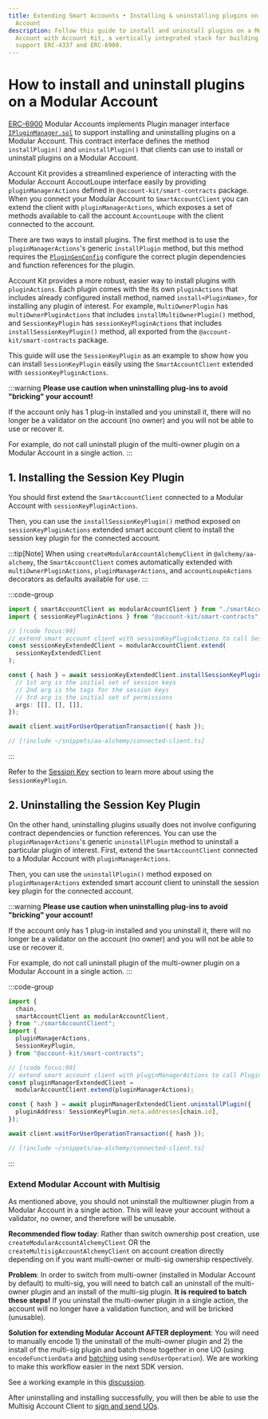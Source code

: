 ```yaml
---
title: Extending Smart Accounts • Installing & uninstalling plugins on a Modular
  Account
description: Follow this guide to install and uninstall plugins on a Modular
  Account with Account Kit, a vertically integrated stack for building apps that
  support ERC-4337 and ERC-6900.
---
```


# How to install and uninstall plugins on a Modular Account

[ERC-6900](https://eips.ethereum.org/EIPS/eip-6900) Modular Accounts implements Plugin manager interface [`IPluginManager.sol`](https://eips.ethereum.org/EIPS/eip-6900#ipluginmanagersol) to support installing and uninstalling plugins on a Modular Account. This contract interface defines the method `installPlugin()` and `uninstallPlugin()` that clients can use to install or uninstall plugins on a Modular Account.

Account Kit provides a streamlined experience of interacting with the Modular Account AccoutLoupe interface easily by providing `pluginManagerActions` defined in `@account-kit/smart-contracts` package. When you connect your Modular Account to `SmartAccountClient` you can extend the client with `pluginManagerActions`, which exposes a set of methods available to call the account `AccountLoupe` with the client connected to the account.

There are two ways to install plugins. The first method is to use the `pluginManagerActions`'s generic `installPlugin` method, but this method requires the [`PluginGenConfig`](https://github.com/alchemyplatform/aa-sdk/blob/a9a11ec23b1084fa43edaa3cb933ff36318ca573/packages/accounts/plugindefs/types.ts) configure the correct plugin dependencies and function references for the plugin.

Account Kit provides a more robust, easier way to install plugins with `pluginActions`. Each plugin comes with the its own `pluginActions` that includes already configured install method, named `install<PluginName>`, for installing any plugin of interest. For example, `MultiOwnerPlugin` has `multiOwnerPluginActions` that includes `installMultiOwnerPlugin()` method, and `SessionKeyPlugin` has `sessionKeyPluginActions` that includes `installSessionKeyPlugin()` method, all exported from the `@account-kit/smart-contracts` package.

This guide will use the `SessionKeyPlugin` as an example to show how you can install `SessionKeyPlugin` easily using the `SmartAccountClient` extended with `sessionKeyPluginActions`.

:::warning
**Please use caution when uninstalling plug-ins to avoid "bricking" your account!**

If the account only has 1 plug-in installed and you uninstall it, there will no longer be a validator on the account (no owner) and you will not be able to use or recover it.

For example, do not call uninstall plugin of the multi-owner plugin on a Modular Account in a single action.
:::

## 1. Installing the Session Key Plugin

You should first extend the `SmartAccountClient` connected to a Modular Account with `sessionKeyPluginActions`.

Then, you can use the `installSessionKeyPlugin()` method exposed on `sessionKeyPluginActions` extended smart account client to install the session key plugin for the connected account.

:::tip[Note]
When using `createModularAccountAlchemyClient` in `@alchemy/aa-alchemy`, the `SmartAccountClient` comes automatically extended with `multiOwnerPluginActions`, `pluginManagerActions`, and `accountLoupeActions` decorators as defaults available for use.
:::

:::code-group

```ts [example.ts]
import { smartAccountClient as modularAccountClient } from "./smartAccountClient";
import { sessionKeyPluginActions } from "@account-kit/smart-contracts";

// [!code focus:99]
// extend smart account client with sessionKeyPluginActions to call SessionKeyPlugin methods
const sessionKeyExtendedClient = modularAccountClient.extend(
  sessionKeyExtendedClient
);

const { hash } = await sessionKeyExtendedClient.installSessionKeyPlugin({
  // 1st arg is the initial set of session keys
  // 2nd arg is the tags for the session keys
  // 3rd arg is the initial set of permissions
  args: [[], [], []],
});

await client.waitForUserOperationTransaction({ hash });
```

```ts [smartAccountClient.ts]
// [!include ~/snippets/aa-alchemy/connected-client.ts]
```

:::

Refer to the [Session Key](/using-smart-accounts/session-keys/) section to learn more about using the `SessionKeyPlugin`.

## 2. Uninstalling the Session Key Plugin

On the other hand, uninstalling plugins usually does not involve configuring contract dependencies or function references. You can use the `pluginManagerActions`'s generic `uninstallPlugin` method to uninstall a particular plugin of interest.
First, extend the `SmartAccountClient` connected to a Modular Account with `pluginManagerActions`.

Then, you can use the `uninstallPlugin()` method exposed on `pluginManagerActions` extended smart account client to uninstall the session key plugin for the connected account.

:::warning
**Please use caution when uninstalling plug-ins to avoid "bricking" your account!**

If the account only has 1 plug-in installed and you uninstall it, there will no longer be a validator on the account (no owner) and you will not be able to use or recover it.

For example, do not call uninstall plugin of the multi-owner plugin on a Modular Account in a single action.
:::

:::code-group

```ts [example.ts]
import {
  chain,
  smartAccountClient as modularAccountClient,
} from "./smartAccountClient";
import {
  pluginManagerActions,
  SessionKeyPlugin,
} from "@account-kit/smart-contracts";

// [!code focus:99]
// extend smart account client with pluginManagerActions to call PluginManager action methods
const pluginManagerExtendedClient =
  modularAccountClient.extend(pluginManagerActions);

const { hash } = await pluginManagerExtendedClient.uninstallPlugin({
  pluginAddress: SessionKeyPlugin.meta.addresses[chain.id],
});

await client.waitForUserOperationTransaction({ hash });
```

```ts [smartAccountClient.ts]
// [!include ~/snippets/aa-alchemy/connected-client.ts]
```

:::

### Extend Modular Account with Multisig

As mentioned above, you should not uninstall the multiowner plugin from a Modular Account in a single action. This will leave your account without a validator, no owner, and therefore will be unusable.

**Recommended flow today**: Rather than switch ownership post creation, use `createModularAccountAlchemyClient` OR the `createMultisigAccountAlchemyClient` on account creation directly depending on if you want multi-owner or multi-sig ownership respectively.

**Problem**: In order to switch from multi-owner (installed in Modular Account by default) to multi-sig, you will need to batch call an uninstall of the multi-owner plugin and an install of the multi-sig plugin. **It is required to batch these steps!** If you uninstall the multi-owner plugin in a single action, the account will no longer have a validation function, and will be bricked (unusable).

**Solution for extending Modular Account AFTER deployment**: You will need to manually encode 1) the uninstall of the multi-owner plugin and 2) the install of the multi-sig plugin and batch those together in one UO (using `encodeFunctionData` and [batching](/using-smart-accounts/batch-user-operations/) using `sendUserOperation`). We are working to make this workflow easier in the next SDK version.

See a working example in this [discussion](https://github.com/alchemyplatform/aa-sdk/discussions/865#discussioncomment-10206160).

After uninstalling and installing successfully, you will then be able to use the Multisig Account Client to [sign and send UOs](/smart-accounts/modular-account/multisig-plugin/getting-started/).
